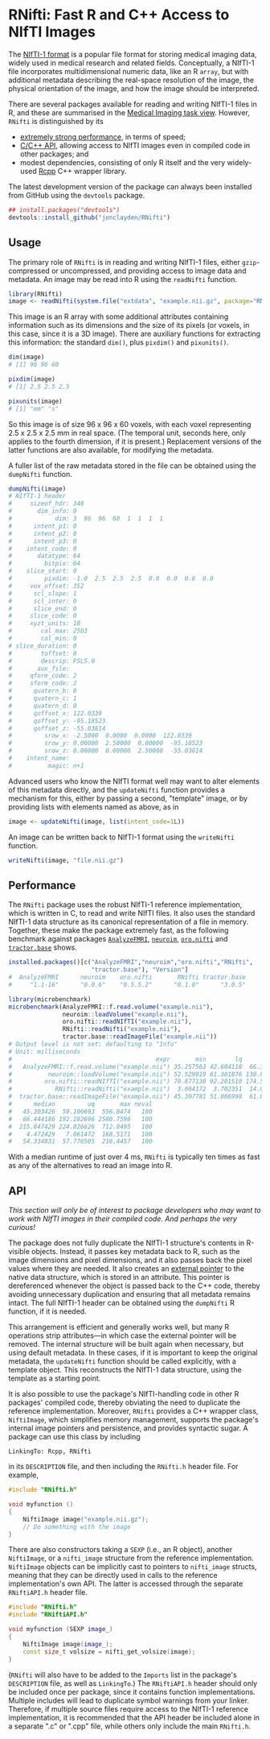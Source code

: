 # RNifti: Fast R and C++ Access to NIfTI Images

The [NIfTI-1 format](http://nifti.nimh.nih.gov/nifti-1) is a popular file format for storing medical imaging data, widely used in medical research and related fields. Conceptually, a NIfTI-1 file incorporates multidimensional numeric data, like an R `array`, but with additional metadata describing the real-space resolution of the image, the physical orientation of the image, and how the image should be interpreted.

There are several packages available for reading and writing NIfTI-1 files in R, and these are summarised in the [Medical Imaging task view](https://cran.r-project.org/web/views/MedicalImaging.html). However, `RNifti` is distinguished by its

- [extremely strong performance](#performance), in terms of speed;
- [C/C++ API](#api), allowing access to NIfTI images even in compiled code in other packages; and
- modest dependencies, consisting of only R itself and the very widely-used [Rcpp](https://cran.r-project.org/package=Rcpp) C++ wrapper library.

The latest development version of the package can always been installed from GitHub using the `devtools` package.

```r
## install.packages("devtools")
devtools::install_github("jonclayden/RNifti")
```

## Usage

The primary role of `RNifti` is in reading and writing NIfTI-1 files, either `gzip`-compressed or uncompressed, and providing access to image data and metadata. An image may be read into R using the `readNifti` function.

```r
library(RNifti)
image <- readNifti(system.file("extdata", "example.nii.gz", package="RNifti"))
```

This image is an R array with some additional attributes containing information such as its dimensions and the size of its pixels (or voxels, in this case, since it is a 3D image). There are auxiliary functions for extracting this information: the standard `dim()`, plus `pixdim()` and `pixunits()`.

```r
dim(image)
# [1] 96 96 60

pixdim(image)
# [1] 2.5 2.5 2.5

pixunits(image)
# [1] "mm" "s"
```

So this image is of size 96 x 96 x 60 voxels, with each voxel representing 2.5 x 2.5 x 2.5 mm in real space. (The temporal unit, seconds here, only applies to the fourth dimension, if it is present.) Replacement versions of the latter functions are also available, for modifying the metadata.

A fuller list of the raw metadata stored in the file can be obtained using the `dumpNifti` function.

```r
dumpNifti(image)
# NIfTI-1 header
#     sizeof_hdr: 348
#       dim_info: 0
#            dim: 3  96  96  60  1  1  1  1
#      intent_p1: 0
#      intent_p2: 0
#      intent_p3: 0
#    intent_code: 0
#       datatype: 64
#         bitpix: 64
#    slice_start: 0
#         pixdim: -1.0  2.5  2.5  2.5  0.0  0.0  0.0  0.0
#     vox_offset: 352
#      scl_slope: 1
#      scl_inter: 0
#      slice_end: 0
#     slice_code: 0
#     xyzt_units: 10
#        cal_max: 2503
#        cal_min: 0
# slice_duration: 0
#        toffset: 0
#        descrip: FSL5.0
#       aux_file: 
#     qform_code: 2
#     sform_code: 2
#      quatern_b: 0
#      quatern_c: 1
#      quatern_d: 0
#      qoffset_x: 122.0339
#      qoffset_y: -95.18523
#      qoffset_z: -55.03814
#         srow_x: -2.5000  0.0000  0.0000  122.0339
#         srow_y: 0.00000  2.50000  0.00000  -95.18523
#         srow_z: 0.00000  0.00000  2.50000  -55.03814
#    intent_name: 
#          magic: n+1
```

Advanced users who know the NIfTI format well may want to alter elements of this metadata directly, and the `updateNifti` function provides a mechanism for this, either by passing a second, "template" image, or by providing lists with elements named as above, as in

```r
image <- updateNifti(image, list(intent_code=1L))
```

An image can be written back to NIfTI-1 format using the `writeNifti` function.

```r
writeNifti(image, "file.nii.gz")
```

## Performance

The `RNifti` package uses the robust NIfTI-1 reference implementation, which is written in C, to read and write NIfTI files. It also uses the standard NIfTI-1 data structure as its canonical representation of a file in memory. Together, these make the package extremely fast, as the following benchmark against packages [`AnalyzeFMRI`](https://cran.r-project.org/package=AnalyzeFMRI), [`neuroim`](https://cran.r-project.org/package=neuroim), [`oro.nifti`](https://cran.r-project.org/package=oro.nifti) and [`tractor.base`](https://cran.r-project.org/package=tractor.base) shows.

```r
installed.packages()[c("AnalyzeFMRI","neuroim","oro.nifti","RNifti",
                       "tractor.base"), "Version"]
#  AnalyzeFMRI      neuroim    oro.nifti       RNifti tractor.base 
#     "1.1-16"      "0.0.6"    "0.5.5.2"      "0.1.0"      "3.0.5" 

library(microbenchmark)
microbenchmark(AnalyzeFMRI::f.read.volume("example.nii"),
               neuroim::loadVolume("example.nii"),
               oro.nifti::readNIfTI("example.nii"),
               RNifti::readNifti("example.nii"),
               tractor.base::readImageFile("example.nii"))
# Output level is not set; defaulting to "Info"
# Unit: milliseconds
#                                        expr       min        lq      mean
#   AnalyzeFMRI::f.read.volume("example.nii") 35.257563 42.604118  66.32578
#          neuroim::loadVolume("example.nii") 52.529019 61.301876 130.82085
#         oro.nifti::readNIfTI("example.nii") 79.877138 92.201510 174.57330
#            RNifti::readNifti("example.nii")  3.004172  3.702351  14.00659
#  tractor.base::readImageFile("example.nii") 45.307781 51.006998  61.80458
#      median         uq       max neval
#   45.303426  50.106693  556.8474   100
#   66.444186 192.282696 2580.7596   100
#  215.847429 224.826626  712.8495   100
#    4.472429   7.061472  168.5171   100
#   54.334831  57.776505  216.4457   100
```

With a median runtime of just over 4 ms, `RNifti` is typically ten times as fast as any of the alternatives to read an image into R.

## API

*This section will only be of interest to package developers who may want to work with NIfTI images in their compiled code. And perhaps the very curious!*

The package does not fully duplicate the NIfTI-1 structure's contents in R-visible objects. Instead, it passes key metadata back to R, such as the image dimensions and pixel dimensions, and it also passes back the pixel values where they are needed. It also creates an [external pointer](http://r-manuals.flakery.org/R-exts.html#External-pointers-and-weak-references) to the native data structure, which is stored in an attribute. This pointer is dereferenced whenever the object is passed back to the C++ code, thereby avoiding unnecessary duplication and ensuring that all metadata remains intact. The full NIfTI-1 header can be obtained using the `dumpNifti` R function, if it is needed.

This arrangement is efficient and generally works well, but many R operations strip attributes—in which case the external pointer will be removed. The internal structure will be built again when necessary, but using default metadata. In these cases, if it is important to keep the original metadata, the `updateNifti` function should be called explicitly, with a template object. This reconstructs the NIfTI-1 data structure, using the template as a starting point.

It is also possible to use the package's NIfTI-handling code in other R packages' compiled code, thereby obviating the need to duplicate the reference implementation. Moreover, `RNifti` provides a C++ wrapper class, `NiftiImage`, which simplifies memory management, supports the package's internal image pointers and persistence, and provides syntactic sugar. A package can use this class by including

```
LinkingTo: Rcpp, RNifti
```

in its `DESCRIPTION` file, and then including the `RNifti.h` header file. For example,

```c++
#include "RNifti.h"

void myfunction ()
{
    NiftiImage image("example.nii.gz");
    // Do something with the image
}
```

There are also constructors taking a `SEXP` (i.e., an R object), another `NiftiImage`, or a `nifti_image` structure from the reference implementation. `NiftiImage` objects can be implicitly cast to pointers to `nifti_image` structs, meaning that they can be directly used in calls to the reference implementation's own API. The latter is accessed through the separate `RNiftiAPI.h` header file.

```c++
#include "RNifti.h"
#include "RNiftiAPI.h"

void myfunction (SEXP image_)
{
    NiftiImage image(image_);
    const size_t volsize = nifti_get_volsize(image);
}
```

(`RNifti` will also have to be added to the `Imports` list in the package's `DESCRIPTION` file, as well as `LinkingTo`.) The `RNiftiAPI.h` header should only be included once per package, since it contains function implementations. Multiple includes will lead to duplicate symbol warnings from your linker. Therefore, if multiple source files require access to the NIfTI-1 reference implementation, it is recommended that the API header be included alone in a separate ".c" or ".cpp" file, while others only include the main `RNifti.h`.
